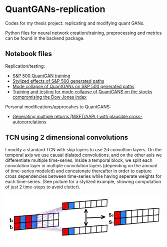 # QuantGANs-replication
Codes for my thesis project: replicating and modifying quant GANs.

Python files for neural network creation/training, preprocessing and metrics can be found in the backend package.

## Notebook files

Replication/testing:
* [S&P 500 QuantGAN training](https://nbviewer.jupyter.org/github/ICascha/QuantGANs-replication/blob/main/sp500_training.ipynb)
* [Stylized effects of S&P 500 generated paths](https://nbviewer.jupyter.org/github/ICascha/QuantGANs-replication/blob/main/stylized_facts_sp500.ipynb)
* [Mode collapse of QuantGANs on S&P 500 generated paths](https://nbviewer.jupyter.org/github/ICascha/QuantGANs-replication/blob/main/mode_collapse_sp500.ipynb)
* [Training and testing for mode collapse of QuantGANS on the stocks compromising the Dow Jones index](https://nbviewer.jupyter.org/github/ICascha/QuantGANs-replication/blob/main/train_dow_stocks.ipynb)

Personal modifications/approcahes to QuantGANS:
* [Generating multiple returns (MSFT/AAPL) with plausible cross-autocorrelations](https://nbviewer.jupyter.org/github/ICascha/QuantGANs-replication/blob/main/aapl_msft_train.ipynb)


## TCN using 2 dimensional convolutions
I modify a standard TCN with skip layers to use 2d convoltion layers. On the temporal axis we use causal dialated convolutions, and on the other axis we differentiate multiple time-series. Inside a temporal block, we split each convolution layer in multiple convolution layers (depending on the amount of time-series modeled) and concatonate thereafter in order to capture cross dependencies between time-series while having seperate weights for each time-series. (See picture for a stylized example, showing computation of just 2 time-steps to avoid clutter).

![Image of 2d TCN architecture](https://github.com/ICascha/QuantGANs-replication/blob/main/images/conv2d_tcn.png?raw=true)
